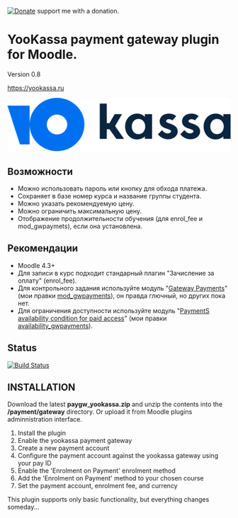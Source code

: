 [![Donate](https://img.shields.io/badge/Donate-PayPal-green.svg)](https://paypal.me/snickser) support me with a donation.

# YooKassa payment gateway plugin for Moodle.

Version 0.8

https://yookassa.ru

![alt text](https://raw.githubusercontent.com/Snickser/moodle-paygw_yookassa/809333a08256b99ff3a7143ce2fbc0ee9fba6b24/pix/img.svg)

## Возможности

+ Можно использовать пароль или кнопку для обхода платежа.
+ Сохраняет в базе номер курса и название группы студента.
+ Можно указать рекомендуемую цену.
+ Можно ограничить максимальную цену.
+ Отображение продолжительности обучения (для enrol_fee и mod_gwpaymets), если она установлена.


## Рекомендации

+ Moodle 4.3+
+ Для записи в курс подходит стандарный плагин "Зачисление за оплату" (enrol_fee).
+ Для контрольного задания используйте модуль "[Gateway Payments](https://moodle.org/plugins/mod_gwpayments)" (мои правки [mod_gwpayments](https://github.com/Snickser/moodle-mod_gwpayments/tree/dev)), он правда глючный, но других пока нет.
+ Для ограничения доступности используйте модуль "[PaymentS availability condition for paid access](https://moodle.org/plugins/availability_gwpayments)" (мои правки [availability_gwpayments](https://github.com/Snickser/moodle-availability_gwpayments/tree/dev)).

## Status

[![Build Status](https://github.com/Snickser/moodle-paygw_yookassa/actions/workflows/moodle-ci.yml/badge.svg)](https://github.com/Snickser/moodle-paygw_yookassa/actions/workflows/moodle-ci.yml)


## INSTALLATION

Download the latest **paygw_yookassa.zip** and unzip the contents into the **/payment/gateway** directory. Or upload it from Moodle plugins adminnistration interface.<br>

1. Install the plugin
2. Enable the yookassa payment gateway
3. Create a new payment account
4. Configure the payment account against the yookassa gateway using your pay ID
5. Enable the 'Enrolment on Payment' enrolment method
6. Add the 'Enrolment on Payment' method to your chosen course
7. Set the payment account, enrolment fee, and currency

This plugin supports only basic functionality, but everything changes someday...
